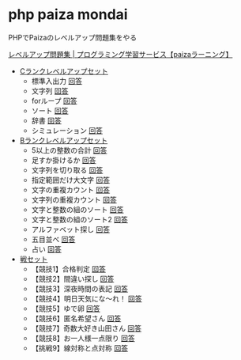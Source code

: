 # php paiza mondai

PHPでPaizaのレベルアップ問題集をやる

[レベルアップ問題集 | プログラミング学習サービス【paizaラーニング】](https://paiza.jp/works/mondai)

* [Cランクレベルアップセット](https://paiza.jp/works/mondai/c_rank_level_up_problems)
    * 標準入出力 [回答](cranklevelup/01.php)
    * 文字列 [回答](cranklevelup/02.php)
    * forループ [回答](cranklevelup/03.php)
    * ソート [回答](cranklevelup/04.php)
    * 辞書 [回答](cranklevelup/05.php)
    * シミュレーション [回答](cranklevelup/06.php)
* [Bランクレベルアップセット](https://paiza.jp/works/mondai/prob60/problem_index)
    * 5以上の整数の合計 [回答](branklevelup/01.php)
    * 足すか掛けるか [回答](branklevelup/02.php)
    * 文字列を切り取る [回答](branklevelup/03.php)
    * 指定範囲だけ大文字 [回答](branklevelup/04.php)
    * 文字の重複カウント [回答](branklevelup/05.php)
    * 文字列の重複カウント [回答](branklevelup/06.php)
    * 文字と整数の組のソート [回答](branklevelup/07.php)
    * 文字と整数の組のソート2 [回答](branklevelup/08.php)
    * アルファベット探し [回答](branklevelup/09.php)
    * 五目並べ [回答](branklevelup/10.php)
    * 占い [回答](branklevelup/11.php)
* [戦セット](https://paiza.jp/works/mondai/warset/problem_index)
    * 【競技1】合格判定 [回答]()
    * 【競技2】間違い探し [回答]()
    * 【競技3】深夜時間の表記 [回答]()
    * 【競技4】明日天気にな〜れ！ [回答]()
    * 【競技5】ゆで卵 [回答]()
    * 【競技6】匿名希望さん [回答]()
    * 【競技7】奇数大好き山田さん [回答]()
    * 【競技8】お一人様一点限り [回答]()
    * 【挑戦9】線対称と点対称 [回答]()
